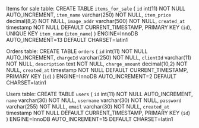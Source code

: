 
Items for sale table:
CREATE TABLE `items_for_sale` (
 `id` int(11) NOT NULL AUTO_INCREMENT,
 `item_name` varchar(250) NOT NULL,
 `item_price` decimal(8,2) NOT NULL,
 `image_addr` varchar(500) NOT NULL,
 `created_at` timestamp NOT NULL DEFAULT CURRENT_TIMESTAMP,
 PRIMARY KEY (`id`),
 UNIQUE KEY `item_name` (`item_name`)
) ENGINE=InnoDB AUTO_INCREMENT=13 DEFAULT CHARSET=latin1

Orders table:
CREATE TABLE `orders` (
 `id` int(11) NOT NULL AUTO_INCREMENT,
 `chargeId` varchar(250) NOT NULL,
 `clientId` varchar(11) NOT NULL,
 `description` text NOT NULL,
 `charge_amount` decimal(10,2) NOT NULL,
 `created_at` timestamp NOT NULL DEFAULT CURRENT_TIMESTAMP,
 PRIMARY KEY (`id`)
) ENGINE=InnoDB AUTO_INCREMENT=2 DEFAULT CHARSET=latin1

Users table:
CREATE TABLE `users` (
 `id` int(11) NOT NULL AUTO_INCREMENT,
 `name` varchar(30) NOT NULL,
 `username` varchar(30) NOT NULL,
 `password` varchar(255) NOT NULL,
 `email` varchar(30) NOT NULL,
 `created_at` timestamp NOT NULL DEFAULT CURRENT_TIMESTAMP,
 PRIMARY KEY (`id`)
) ENGINE=InnoDB AUTO_INCREMENT=15 DEFAULT CHARSET=latin1

